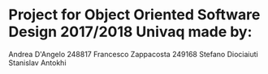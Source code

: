 # Project for Object Oriented Software Design 2017/2018 Univaq made by:
Andrea D'Angelo 248817
Francesco Zappacosta 249168
Stefano Diociaiuti
Stanislav Antokhi
